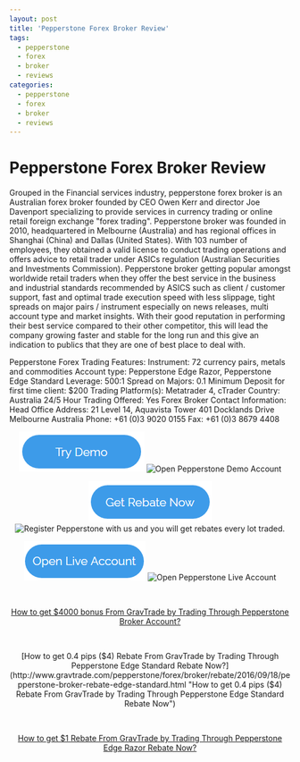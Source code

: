 ```yaml
---
layout: post
title: 'Pepperstone Forex Broker Review'
tags:
  - pepperstone
  - forex
  - broker
  - reviews
categories:
  - pepperstone
  - forex
  - broker
  - reviews
---
```

# Pepperstone Forex Broker Review

Grouped in the Financial services industry, pepperstone forex broker is an Australian forex broker founded by CEO Owen Kerr and director Joe Davenport specializing to provide services in currency trading or online retail foreign exchange "forex trading". Pepperstone broker was founded in 2010, headquartered in Melbourne (Australia) and has regional offices in Shanghai (China) and Dallas (United States). With 103 number of employees, they obtained a valid license to conduct trading operations and offers advice to retail trader under ASICs regulation (Australian Securities and Investments Commission). Pepperstone broker getting popular amongst worldwide retail traders when they offer the best service in the business and industrial standards recommended by ASICS such as client / customer support, fast and optimal trade execution speed with less slippage, tight spreads on major pairs / instrument especially on news releases, multi account type and market insights. With their good reputation in performing their best service compared to their other competitor, this will lead the company growing faster and stable for the long run and this give an indication to publics that they are one of best place to deal with.

Pepperstone Forex Trading Features:
Instrument: 72 currency pairs, metals and commodities
Account type: Pepperstone Edge Razor, Pepperstone Edge Standard
Leverage: 500:1
Spread on Majors: 0.1
Minimum Deposit for first time client: $200 
Trading Platform(s): Metatrader 4, cTrader
Country: Australia
24/5 Hour Trading Offered: Yes
Forex Broker Contact Information:
Head Office Address: 21 Level 14, Aquavista Tower 401 Docklands Drive Melbourne Australia
Phone: +61 (0)3 9020 0155
Fax: +61 (0)3 8679 4408

<div align="center">


<a href="https://pepperstone.com/?a_aid=pro"><img alt="Open Pepperstone Demo Account" height="72" src="/static/img/button/try-demo-now.PNG" title="Open Pepperstone Demo Account" width="225"></a>
<img alt="Open Pepperstone Demo Account" height="1" src="https://pepperstone.com/ib/scripts/imp.php?a_aid=pro" style="border:0" width="1">

<a href="http://www.gravtrade.com/pepperstone/forex/broker/rebate/2016/09/16/pepperstone-broker-rebate.html"><img alt="Register Pepperstone with us and you will get rebates every lot traded." height="73" src="/static/img/button/get-rebate-now.PNG" title="Register Pepperstone with us and you will get rebates every lot traded." width="221"></a>
<img alt="Register Pepperstone with us and you will get rebates every lot traded." height="1" src="https://pepperstone.com/ib/scripts/imp.php?a_aid=pro" style="border:0" width="1">

<a href="https://pepperstone.com/?a_aid=pro"><img alt="Open Pepperstone Live Account" height="70" src="/static/img/button/open-live-account-now.PNG" title="Open Pepperstone Live Account" width="218"></a>
<img alt="Open Pepperstone Live Account" height="1" src="https://pepperstone.com/ib/scripts/imp.php?a_aid=pro" style="border:0" width="1">

<br>

[How to get $4000 bonus From GravTrade by Trading Through Pepperstone Broker Account?](http://www.gravtrade.com/pepperstone/forex/broker/bonus/2016/09/18/pepperstone-broker-bonus.html "How to get $4000 bonus From GravTrade by Trading Through Pepperstone Broker Account")

<br>

[How to get 0.4 pips ($4) Rebate From GravTrade by Trading Through Pepperstone Edge Standard Rebate Now?](http://www.gravtrade.com/pepperstone/forex/broker/rebate/2016/09/18/pepperstone-broker-rebate-edge-standard.html "How to get 0.4 pips ($4) Rebate From GravTrade by Trading Through Pepperstone Edge Standard Rebate Now")

<br>

[How to get $1 Rebate From GravTrade by Trading Through Pepperstone Edge Razor Rebate Now?](http://www.gravtrade.com/pepperstone/forex/broker/rebate/2016/09/16/pepperstone-broker-rebate.html "How to get $1 Rebate From GravTrade by Trading Through Pepperstone Edge Razor Rebate Now")
</div>
